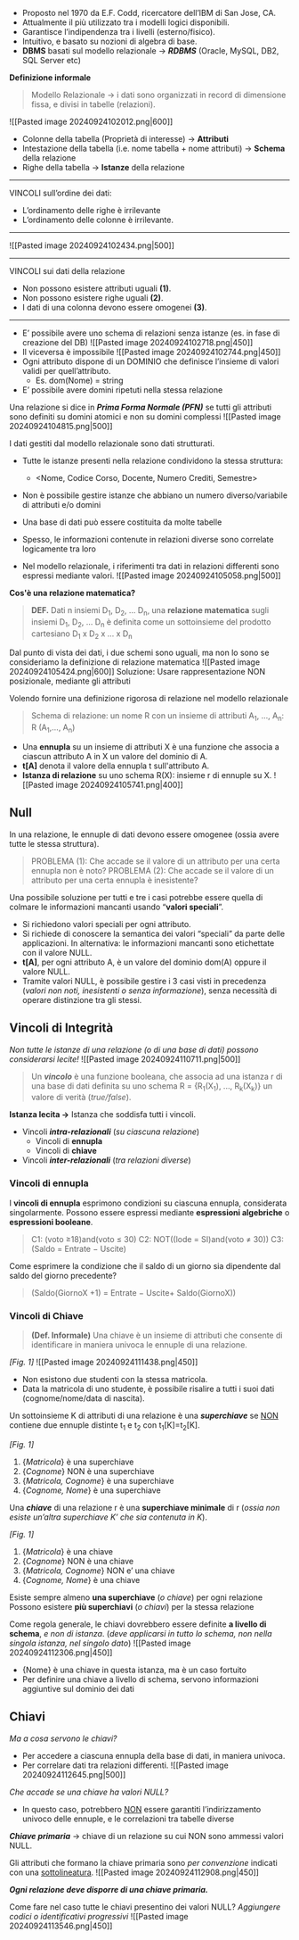 - Proposto nel 1970 da E.F. Codd, ricercatore dell’IBM di San Jose, CA. 
- Attualmente il più utilizzato tra i modelli logici disponibili. 
- Garantisce l’indipendenza tra i livelli (esterno/fisico). 
- Intuitivo, e basato su nozioni di algebra di base. 
- **DBMS** basati sul modello relazionale -> ***RDBMS*** (Oracle, MySQL, DB2, SQL Server etc)

**Definizione informale**
>Modello Relazionale -> i dati sono organizzati in record di dimensione fissa, e divisi in tabelle (relazioni).

![[Pasted image 20240924102012.png|600]]
- Colonne della tabella (Proprietà di interesse) -> **Attributi** 
- Intestazione della tabella (i.e. nome tabella + nome attributi) -> **Schema** della relazione 
- Righe della tabella -> **Istanze** della relazione

---
VINCOLI sull’ordine dei dati: 
- L’ordinamento delle righe è irrilevante 
- L’ordinamento delle colonne è irrilevante.
---
![[Pasted image 20240924102434.png|500]]

---
VINCOLI sui dati della relazione 
- Non possono esistere attributi uguali **(1)**. 
- Non possono esistere righe uguali **(2)**. 
- I dati di una colonna devono essere omogenei **(3)**.
---

- E’ possibile avere uno schema di relazioni senza istanze (es. in fase di creazione del DB)
![[Pasted image 20240924102718.png|450]]
- Il viceversa è impossibile
![[Pasted image 20240924102744.png|450]]
- Ogni attributo dispone di un DOMINIO che definisce l’insieme di valori validi per quell’attributo. 
	- Es. dom(Nome) = string 	
- E’ possibile avere domini ripetuti nella stessa relazione

Una relazione si dice in ***Prima Forma Normale (PFN)*** se tutti gli attributi sono definiti su domini atomici e non su domini complessi
![[Pasted image 20240924104815.png|500]]

I dati gestiti dal modello relazionale sono dati strutturati.
- Tutte le istanze presenti nella relazione condividono la stessa struttura: 
	- <Nome, Codice Corso, Docente, Numero Crediti, Semestre>
- Non è possibile gestire istanze che abbiano un numero diverso/variabile di attributi e/o domini

- Una base di dati può essere costituita da molte tabelle
- Spesso, le informazioni contenute in relazioni diverse sono correlate logicamente tra loro
- Nel modello relazionale, i riferimenti tra dati in relazioni differenti sono espressi mediante valori.
![[Pasted image 20240924105058.png|500]]

**Cos'è una relazione matematica?**
>**DEF.** Dati n insiemi D<sub>1</sub>, D<sub>2</sub>, … D<sub>n</sub>, una **relazione matematica** sugli insiemi D<sub>1</sub>, D<sub>2</sub>, … D<sub>n</sub> è definita come un sottoinsieme del prodotto cartesiano D<sub>1</sub> x D<sub>2</sub> x … x D<sub>n</sub>

Dal punto di vista dei dati, i due schemi sono uguali, ma non lo sono se consideriamo la definizione di relazione matematica
![[Pasted image 20240924105424.png|600]]
Soluzione: Usare rappresentazione NON posizionale, mediante gli attributi

Volendo fornire una definizione rigorosa di relazione nel modello relazionale

>Schema di relazione: un nome R con un insieme di attributi A<sub>1</sub>, ..., A<sub>n</sub>: R (A<sub>1</sub>,..., A<sub>n</sub>)

- Una **ennupla** su un insieme di attributi X è una funzione che associa a ciascun attributo A in X un valore del dominio di A. 
- **t\[A]** denota il valore della ennupla t sull'attributo A. 
- **Istanza di relazione** su uno schema R(X): insieme r di ennuple su X.
![[Pasted image 20240924105741.png|400]]
## Null
In una relazione, le ennuple di dati devono essere omogenee (ossia avere tutte le stessa struttura). 
>PROBLEMA (1): Che accade se il valore di un attributo per una certa ennupla non è noto?
>PROBLEMA (2): Che accade se il valore di un attributo per una certa ennupla è inesistente?

Una possibile soluzione per tutti e tre i casi potrebbe essere quella di colmare le informazioni mancanti usando “**valori speciali**”.
- Si richiedono valori speciali per ogni attributo. 
- Si richiede di conoscere la semantica dei valori “speciali” da parte delle applicazioni.
In alternativa: le informazioni mancanti sono etichettate con il valore NULL. 
- **t\[A]**, per ogni attributo A, è un valore del dominio dom(A) oppure il valore NULL. 
- Tramite valori NULL, è possibile gestire i 3 casi visti in precedenza (*valori non noti, inesistenti o senza informazione*), senza necessità di operare distinzione tra gli stessi.
## Vincoli di Integrità
*Non tutte le istanze di una relazione (o di una base di dati) possono considerarsi lecite!*
![[Pasted image 20240924110711.png|500]]

>Un ***vincolo*** è una funzione booleana, che associa ad una istanza r di una base di dati definita su uno schema R = {R<sub>1</sub>(X<sub>1</sub>), ..., R<sub>k</sub>(X<sub>k</sub>)} un valore di verità (*true/false*). 

**Istanza lecita ->** Istanza che soddisfa tutti i vincoli.

- Vincoli ***intra-relazionali*** (*su ciascuna relazione*) 
	- Vincoli di **ennupla** 
	- Vincoli di **chiave** 
- Vincoli ***inter-relazionali*** (*tra relazioni diverse*)
### Vincoli di ennupla
I **vincoli di ennupla** esprimono condizioni su ciascuna ennupla, considerata singolarmente. Possono essere espressi mediante **espressioni algebriche** o **espressioni booleane**.

>C1: (voto ≥18)and(voto ≤ 30) 
>C2: NOT((lode = SI)and(voto ≠ 30))
>C3: (Saldo = Entrate − Uscite)

Come esprimere la condizione che il saldo di un giorno sia dipendente dal saldo del giorno precedente?

>(Saldo(GiornoX +1) = Entrate − Uscite+ Saldo(GiornoX))
### Vincoli di Chiave
>**(Def. Informale)** Una chiave è un insieme di attributi che consente di identificare in maniera univoca le ennuple di una relazione.

*\[Fig. 1]*
![[Pasted image 20240924111438.png|450]]
- Non esistono due studenti con la stessa matricola. 
- Data la matricola di uno studente, è possibile risalire a tutti i suoi dati (cognome/nome/data di nascita).

Un sottoinsieme K di attributi di una relazione è una ***superchiave*** se <u>NON</u> contiene due ennuple distinte t<sub>1</sub> e t<sub>2</sub> con t<sub>1</sub>\[K]=t<sub>2</sub>\[K].

*\[Fig. 1]*
1. {*Matricola*} è una superchiave 
2. {*Cognome*} NON è una superchiave 
3. {*Matricola, Cognome*} è una superchiave 
4. {*Cognome, Nome*} è una superchiave

Una ***chiave*** di una relazione r è una **superchiave minimale** di r (*ossia non esiste un’altra superchiave K’ che sia contenuta in K*).

*\[Fig. 1]*
1. {*Matricola*} è una chiave 
2. {*Cognome*} NON è una chiave 
3. {*Matricola, Cognome*} NON e’ una chiave 
4. {*Cognome, Nome*} è una chiave

Esiste sempre almeno **una superchiave** (*o chiave*) per ogni relazione 
Possono esistere **più superchiavi** (*o chiavi*) per la stessa relazione

Come regola generale, le chiavi dovrebbero essere definite **a livello di schema**, *e non di istanza*.
(*deve applicarsi in tutto lo schema, non nella singola istanza, nel singolo dato*)
![[Pasted image 20240924112306.png|450]]
- {Nome} è una chiave in questa istanza, ma è un caso fortuito
- Per definire una chiave a livello di schema, servono informazioni aggiuntive sul dominio dei dati
## Chiavi
*Ma a cosa servono le chiavi?*
- Per accedere a ciascuna ennupla della base di dati, in maniera univoca. 
- Per correlare dati tra relazioni differenti.
![[Pasted image 20240924112645.png|500]]

*Che accade se una chiave ha valori NULL?* 
- In questo caso, potrebbero <u>NON</u> essere garantiti l’indirizzamento univoco delle ennuple, e le correlazioni tra tabelle diverse

***Chiave primaria*** -> chiave di un relazione su cui NON sono ammessi valori NULL. 

Gli attributi che formano la chiave primaria sono *per convenzione* indicati con una <u>sottolineatura</u>.
![[Pasted image 20240924112908.png|450]]

***Ogni relazione deve disporre di una chiave primaria.*** 

Come fare nel caso tutte le chiavi presentino dei valori NULL? *Aggiungere codici o identificativi progressivi* 
![[Pasted image 20240924113546.png|450]]

